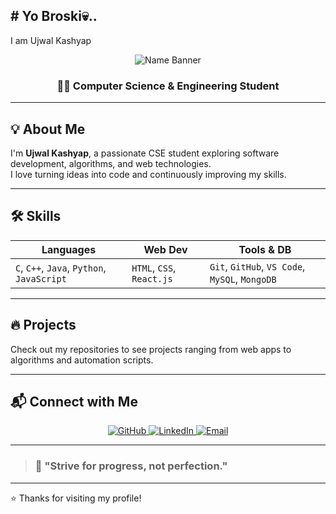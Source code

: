 ## # Yo Broski💀..
I am Ujwal Kashyap

<!--
**Ujwalkashyap11/Ujwalkashyap11** is a ✨ _special_ ✨ repository because its `README.md` (this file) appears on your GitHub profile.

Here are some ideas to get you started:

- 🔭 I’m currently working on ...
- 🌱 I’m currently learning ...
- 👯 I’m looking to collaborate on ...
- 🤔 I’m looking for help with ...
- 💬 Ask me about ...
- 📫 How to reach me: ...
- 😄 Pronouns: ...
- ⚡ Fun fact: ...
-->
<p align="center">
  <img src="https://img.shields.io/badge/-Ujwal%20Kashyap-0A66C2?style=for-the-badge&logo=github&logoColor=white" alt="Name Banner" />
</p>

<h3 align="center">👨‍💻 Computer Science & Engineering Student</h3>

---

## 💡 About Me
I'm **Ujwal Kashyap**, a passionate CSE student exploring software development, algorithms, and web technologies.  
I love turning ideas into code and continuously improving my skills.

---

## 🛠️ Skills
| Languages | Web Dev | Tools & DB |
|-----------|---------|------------|
| `C`, `C++`, `Java`, `Python`, `JavaScript` | `HTML`, `CSS`, `React.js` | `Git`, `GitHub`, `VS Code`, `MySQL`, `MongoDB` |

---

## 🔥 Projects
Check out my repositories to see projects ranging from web apps to algorithms and automation scripts.

---

## 📬 Connect with Me
<p align="center">
  <a href="https://github.com/Ujwalkashyap11" target="_blank">
    <img src="https://img.shields.io/badge/GitHub-Ujwalkashyap11-181717?style=for-the-badge&logo=github&logoColor=white" alt="GitHub"/>
  </a>
  <a href="https://linkedin.com/in/ujwalkashyap" target="_blank">
    <img src="https://img.shields.io/badge/LinkedIn-Ujwal%20Kashyap-0A66C2?style=for-the-badge&logo=linkedin&logoColor=white" alt="LinkedIn"/>
  </a>
  <a href="mailto:your.email@example.com" target="_blank">
    <img src="https://img.shields.io/badge/Email-YourEmail-D14836?style=for-the-badge&logo=gmail&logoColor=white" alt="Email"/>
  </a>
</p>

---

> ### 🌟 "Strive for progress, not perfection."

---

⭐ Thanks for visiting my profile!

